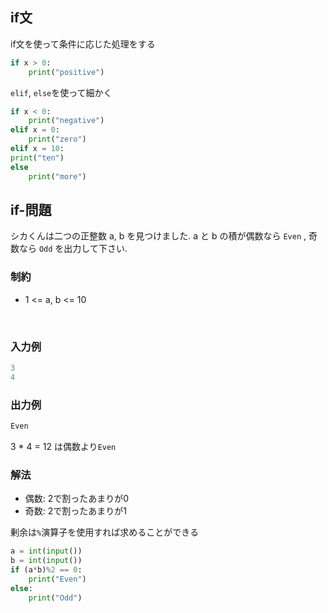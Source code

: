 
## if文
if文を使って条件に応じた処理をする
```python
if x > 0:
    print("positive")
```

``elif``, ``else``を使って細かく

```python
if x < 0:
    print("negative")
elif x = 0:
    print("zero")
elif x = 10:
print("ten")
else
    print("more")
```

## if-問題
シカくんは二つの正整数 a, b を見つけました.
a と b の積が偶数なら ``Even`` , 奇数なら ``Odd`` を出力して下さい.

### 制約
- 1 <= a, b <= 10

<br>

### 入力例
```python
3
4
```
### 出力例
```python
Even
```
3 * 4 = 12 は偶数より``Even``

### 解法

- 偶数: 2で割ったあまりが0
- 奇数: 2で割ったあまりが1  

剰余は``%``演算子を使用すれば求めることができる

```python
a = int(input())
b = int(input())
if (a*b)%2 == 0:
    print("Even")
else:
    print("Odd")
```
